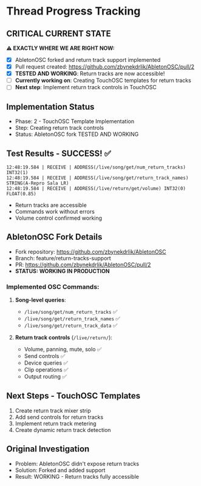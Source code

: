 # Thread Progress Tracking

## CRITICAL CURRENT STATE
**⚠️ EXACTLY WHERE WE ARE RIGHT NOW:**
- [x] AbletonOSC forked and return track support implemented
- [x] Pull request created: https://github.com/zbynekdrlik/AbletonOSC/pull/2
- [x] **TESTED AND WORKING**: Return tracks are now accessible!
- [ ] **Currently working on**: Creating TouchOSC templates for return tracks
- [ ] **Next step**: Implement return track controls in TouchOSC

## Implementation Status
- Phase: 2 - TouchOSC Template Implementation
- Step: Creating return track controls
- Status: AbletonOSC fork TESTED AND WORKING

## Test Results - SUCCESS! ✅
```
12:48:19.584 | RECEIVE | ADDRESS(/live/song/get/num_return_tracks) INT32(1)
12:48:19.584 | RECEIVE | ADDRESS(/live/song/get/return_track_names) STRING(A-Repro Sala LR)
12:48:19.584 | RECEIVE | ADDRESS(/live/return/get/volume) INT32(0) FLOAT(0.85)
```

- Return tracks are accessible
- Commands work without errors
- Volume control confirmed working

## AbletonOSC Fork Details
- Fork repository: https://github.com/zbynekdrlik/AbletonOSC
- Branch: feature/return-tracks-support
- PR: https://github.com/zbynekdrlik/AbletonOSC/pull/2
- **STATUS: WORKING IN PRODUCTION**

### Implemented OSC Commands:
1. **Song-level queries**:
   - `/live/song/get/num_return_tracks` ✅
   - `/live/song/get/return_track_names` ✅
   - `/live/song/get/return_track_data` ✅

2. **Return track controls** (`/live/return/`):
   - Volume, panning, mute, solo ✅
   - Send controls ✅
   - Device queries ✅
   - Clip operations ✅
   - Output routing ✅

## Next Steps - TouchOSC Templates
1. Create return track mixer strip
2. Add send controls for return tracks
3. Implement return track metering
4. Create dynamic return track detection

## Original Investigation
- Problem: AbletonOSC didn't expose return tracks
- Solution: Forked and added support
- Result: WORKING - Return tracks fully accessible